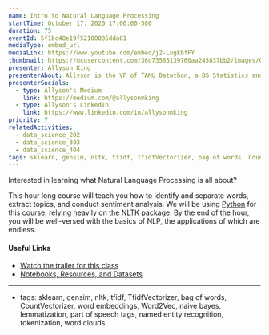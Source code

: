 ```yaml
---
name: Intro to Natural Language Processing
startTime: October 17, 2020 17:00:00-500
duration: 75
eventId: 5f1bc40e19f52100035dda01
mediaType: embed_url
mediaLink: https://www.youtube.com/embed/j2-LugkbfFY
thumbnail: https://mcusercontent.com/36d73585139760aa245837bb2/images/0dd3d528-a1b1-481c-8ccf-01e7913ae268.jpeg
presenter: Allyson King
presenterAbout: Allyson is the VP of TAMU Datathon, a BS Statistics and (almost) Computer Science, and has worked at AT&T and TTI
presenterSocials:
  - type: Allyson's Medium
    link: https://medium.com/@allysonmking
  - type: Allyson's LinkedIn
    link: https://www.linkedin.com/in/allysonmking
priority: 7
relatedActivities:
  - data_science_202
  - data_science_303
  - data_science_404
tags: sklearn, gensim, nltk, tfidf, TfidfVectorizer, bag of words, CountVectorizer, word embeddings, Word2Vec, naive bayes, lemmatization, part of speech tags, named entity recognition, tokenization, word clouds
---
```


Interested in learning what Natural Language Processing is all about?

This hour long course will teach you how to identify and separate words, extract topics, and conduct sentiment analysis. We will be using [Python](https://python.org) for this course, relying heavily on [the NLTK package](https://www.nltk.org/). By the end of the hour, you will be well-versed with the basics of NLP, the applications of which are endless.

#### Useful Links

- [Watch the trailer for this class](https://www.youtube.com/watch?v=YrnxaV5itXo)
- [Notebooks, Resources, and Datasets](https://drive.google.com/drive/folders/1gmayusAJkwke3XPVlA2RT1DOEEYYBTxv)

---

- tags: sklearn, gensim, nltk, tfidf, TfidfVectorizer, bag of words, CountVectorizer, word embeddings, Word2Vec, naive bayes, lemmatization, part of speech tags, named entity recognition, tokenization, word clouds
